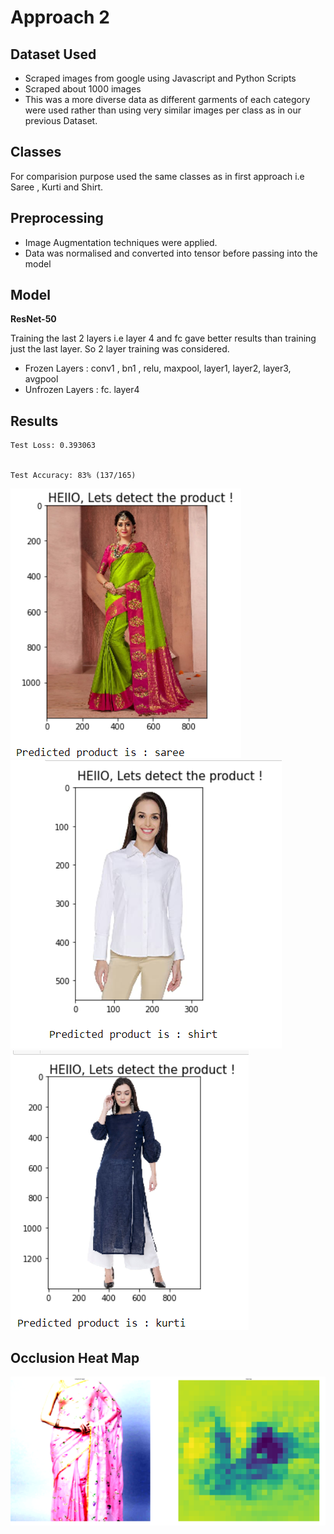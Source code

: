 # Approach 2

## Dataset Used 
  - Scraped images from google using Javascript and Python Scripts
  - Scraped about 1000 images 
  - This was a more diverse data as different garments of each category were used rather than using very similar images per class as in our previous Dataset.
  
## Classes

For comparision purpose used the same classes as in first approach i.e Saree , Kurti and Shirt.

## Preprocessing

- Image Augmentation techniques were applied.
- Data was normalised and converted into tensor before passing into the model


## Model

**ResNet-50** 

Training the last 2 layers i.e layer 4 and fc gave better results than training just the last layer. So 2 layer training was considered. 

 - Frozen Layers : conv1 , bn1 , relu, maxpool, layer1, layer2, layer3, avgpool
 - Unfrozen Layers :  fc. layer4

## Results
```
Test Loss: 0.393063


Test Accuracy: 83% (137/165)
```
![res11.png](/images/res11.PNG) 
![res12.png](/images/res12.PNG) 
![res13.png](/images/res13.PNG) 


##  Occlusion Heat Map
![heat2.png](/images/heat2.PNG)
